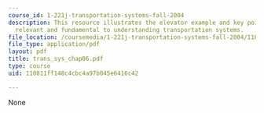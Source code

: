 ```yaml
---
course_id: 1-221j-transportation-systems-fall-2004
description: This resource illustrates the elevator example and key points which are
  relevant and fundamental to understanding transportation systems.
file_location: /coursemedia/1-221j-transportation-systems-fall-2004/110811ff148c4cbc4a97b045e6416c42_trans_sys_chap06.pdf
file_type: application/pdf
layout: pdf
title: trans_sys_chap06.pdf
type: course
uid: 110811ff148c4cbc4a97b045e6416c42

---
```

None